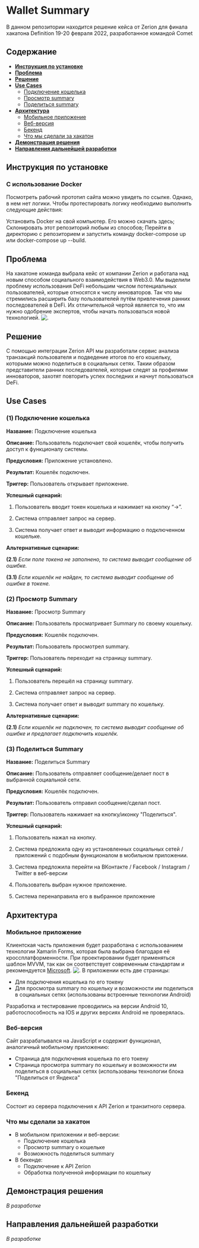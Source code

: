 Wallet Summary
===
В данном репозитории находится решение кейса от Zerion для финала хакатона Definition 19-20 февраля 2022, разработанное командой Comet

Содержание
---
+ [**Инструкция по установке**](#инструкция-по-установке)  
+ [**Проблема**](#проблема)  
+ [**Решение**](#решение)   
+ [**Use Cases**](#use-cases)  
  + [Подключение кошелька](#1-подключение-кошелька)  
  + [Просмотр summary](#2-просмотр-summary)  
  + [Поделиться summary](#3-поделиться-summary)  
+ [**Архитектура**](#архитектура)  
  + [Мобильное приложение](#мобильное-приложение)
  + [Веб-версия](#веб-версия)
  + [Бекенд](#бэкенд)
  + [Что мы сделали за хакатон](#что-мы-сделали-за-хакатон)
+ [**Демонстрация решения**](#демонстрация-решения)
+ [**Направления дальнейшей разработки**](#направления-дальнейшей-разработки)  

Инструкция по установке
---
### С использование Docker
Посмотреть рабочий прототип сайта можно увидеть по ссылке. Однако, в нем нет логики. Чтобы протестировать логику необходимо выполнить следующие действия:

Установить Docker на свой компьютер. Его можно скачать здесь;
Склонировать этот репозиторий любым из способов;
Перейти в директорию с репозиторием и запустить команду docker-compose up или docker-compose up --build. 

Проблема
---
На хакатоне команда выбрала кейс от компании Zerion и работала над новым способом социального взаимодействия в Web3.0. Мы выделили проблему использования DeFi небольшим числом потенциальных пользователей, которые относятся к числу инноваторов. Так что мы стремились расширить базу пользователей путём привлечения ранних последователей в DeFi. Их отличительной чертой является то, что им нужно одобрение экспертов, чтобы начать пользоваться новой технологией. 
![.](https://github.com/Alena-Vasileva/ClientServerApp/blob/master/CustDevStatistics.png)

Решение
---
С помощью интеграции Zerion API мы разработали сервис анализа транзакций пользователя и подведение итогов по его кошельку, которыми можно поделиться в социальных сетях. Такии образом представители ранних последователей, которые следят за профилями инноваторов, захотят повторить успех последних и начнут пользоваться DeFi.

Use Cases 
---

### **(1)** Подключение кошелька
**Название:** Подключение кошелька

**Описание:** Пользователь подключает свой кошелёк, чтобы получить доступ к функционалу системы. 

**Предусловия:** Приложение установлено. 

**Результат:** Кошелёк подключен. 

**Триггер:** Пользователь открывает приложение. 

**Успешный сценарий:**

1. Пользователь вводит токен кошелька и нажимает на кнопку “->”. 

2. Система отправляет запрос на сервер. 

3. Система получает ответ и выводит информацию о подключенном кошельке. 

**Альтернативные сценарии:**  

**(2.1)** *Если поле токена не заполнено, то система выводит сообщение об ошибке.* 

**(3.1)** *Если кошелёк не найден, то система выводит сообщение об ошибке в токене.* 

### **(2)** Просмотр Summary
**Название:** Просмотр Summary

**Описание:** Пользователь просматривает Summary по своему кошельку. 

**Предусловия:** Кошелёк подключен. 

**Результат:** Пользователь просмотрел summary. 

**Триггер:** Пользователь переходит на страницу summary. 

**Успешный сценарий:**

1. Пользователь перешёл на страницу summary. 

2. Система отправляет запрос на сервер. 

3. Система получает ответ и выводит summary по кошельку. 

**Альтернативные сценарии:**  

**(2.1)** *Если кошелёк не подключен, то система выводит сообщение об ошибке и предлагает подключить кошелёк.* 

### **(3)** Поделиться Summary
**Название:** Поделиться Summary

**Описание:** Пользователь отправляет сообщение/делает пост в выбранной социальной сети. 

**Предусловия:** Кошелёк подключен. 

**Результат:** Пользователь отправил сообщение/сделал пост. 

**Триггер:** Пользователь нажимает на кнопку/иконку "Поделиться". 

**Успешный сценарий:**

1. Пользователь нажал на кнопку. 

2. Система предложила одну из установленных социальных сетей / приложений с подобным функционалом в мобильном приложении.
2. Система предложила перейти на ВКонтакте / Facebook / Instagram / Twitter в веб-версии  

3. Пользователь выбран нужное приложение.

4. Система перенаправила его в выбранное приложение

Архитектура
---
### Мобильное приложение
Клиентская часть приложения будет разработана с использованием технологии Xamarin  Forms, которая была выбрана благодаря её кроссплатформенности. При проектировании будет применяться шаблон MVVM, так как он соответствует современным стандартам и рекомендуется [Microsoft](https://docs.microsoft.com/ru-ru/xamarin/xamarin-forms/enterprise-application-patterns/mvvm).
![.](https://github.com/Alena-Vasileva/FarmerCyberAssistant/blob/main/img/Image_2.jpg)
В приложении есть две страницы:
+ Для подключения кошелька по его токену
+ Для просмотра summary по кошельку и возможности им поделиться в социальных сетях (использованы встроенные технологии Android)

Разработка и тестирование проводились на версии Android 10, работоспособность на IOS и других версиях Android не проверялась.

### Веб-версия
Сайт разрабатывался на JavaScript и содержит функционал, аналогичный мобильному приложению:
+ Страница для подключения кошелька по его токену
+ Страница просмотра summary по кошельку и возможности им поделиться в социальных сетях (использованы технологии блока "Поделиться от Яндекса"

### Бекенд
Состоит из сервера подключения к API Zerion и транзитного сервера.

### Что мы сделали за хакатон
+ В мобильном приложении и веб-версии:
  + Подключение кошелька
  + Просмотр summary о кошельке
  + Возможность поделиться summary
+ В бекенде:
  + Подключение к API Zerion
  + Обработка полученной информации по кошельку

Демонстрация решения
---
*В разработке*

Направления дальнейшей разработки
---
*В разработке*
